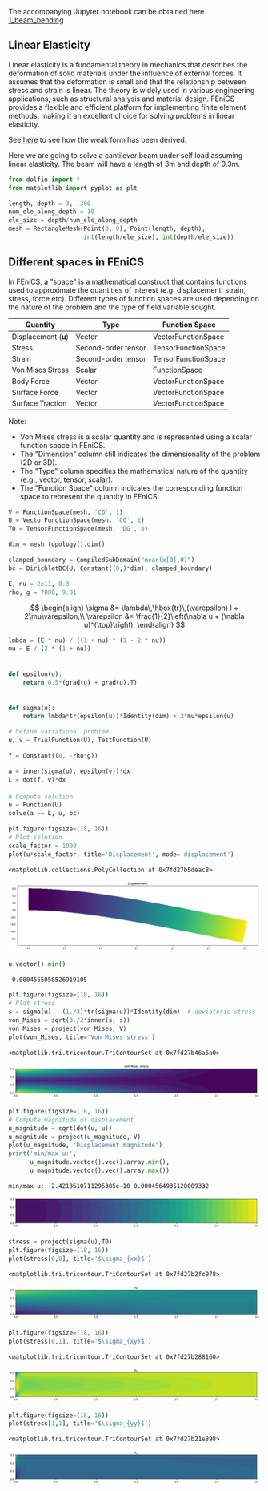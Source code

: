 The accompanying Jupyter notebook can be obtained here [1_beam_bending](../../../src/day-3/tutorials/1_beam_bending.ipynb)



## Linear Elasticity


Linear elasticity is a fundamental theory in mechanics that describes the deformation of solid materials under the influence of external forces. It assumes that the deformation is small and that the relationship between stress and strain is linear. The theory is widely used in various engineering applications, such as structural analysis and material design. FEniCS provides a flexible and efficient platform for implementing finite element methods, making it an excellent choice for solving problems in linear elasticity.

See [here](https://hplgit.github.io/fenics-tutorial/pub/html/._ftut1008.html) to see how the weak form has been derived.

Here we are going to solve a cantilever beam under self load assuming linear
elasticity. The beam will have a length of 3m and depth of 0.3m.

```python
from dolfin import *
from matplotlib import pyplot as plt
```


```python
length, depth = 3, .300
num_ele_along_depth = 10
ele_size = depth/num_ele_along_depth
mesh = RectangleMesh(Point(0, 0), Point(length, depth),
                     int(length/ele_size), int(depth/ele_size))
```

## Different spaces in FEniCS

In FEniCS, a "space" is a mathematical construct that contains functions used to approximate the quantities of interest (e.g. displacement, strain, stress, force etc). Different types of function spaces are used depending on the nature of the problem and the type of field variable sought.

| Quantity             | Type                | Function Space      |
| -------------------- | ------------------- | ------------------- |
| Displacement (**u**) | Vector              | VectorFunctionSpace |
| Stress               | Second-order tensor | TensorFunctionSpace |
| Strain               | Second-order tensor | TensorFunctionSpace |
| Von Mises Stress     | Scalar              | FunctionSpace       |
| Body Force           | Vector              | VectorFunctionSpace |
| Surface Force        | Vector              | VectorFunctionSpace |
| Surface Traction     | Vector              | VectorFunctionSpace |

Note:

- Von Mises stress is a scalar quantity and is represented using a scalar function space in FEniCS.
- The "Dimension" column still indicates the dimensionality of the problem (2D or 3D).
- The "Type" column specifies the mathematical nature of the quantity (e.g., vector, tensor, scalar).
- The "Function Space" column indicates the corresponding function space to represent the quantity in FEniCS.



```python
V = FunctionSpace(mesh, 'CG', 1)
U = VectorFunctionSpace(mesh, 'CG', 1)
T0 = TensorFunctionSpace(mesh, 'DG', 0)
```


```python
dim = mesh.topology().dim()
```


```python
clamped_boundary = CompiledSubDomain("near(x[0],0)")
bc = DirichletBC(U, Constant((0,)*dim), clamped_boundary)
```


```python
E, nu = 2e11, 0.3
rho, g = 7800, 9.81
```

$$
\begin{align}
\sigma &= \lambda\,\hbox{tr}\,(\varepsilon) I + 2\mu\varepsilon,\\
\varepsilon &= \frac{1}{2}\left(\nabla u + (\nabla u)^{\top}\right),
\end{align}
$$



```python
lmbda = (E * nu) / ((1 + nu) * (1 - 2 * nu))
mu = E / (2 * (1 + nu))


def epsilon(u):
    return 0.5*(grad(u) + grad(u).T)


def sigma(u):
    return lmbda*tr(epsilon(u))*Identity(dim) + 2*mu*epsilon(u)
```


```python
# Define variational problem
u, v = TrialFunction(U), TestFunction(U)
```


```python
f = Constant((0, -rho*g))
```


```python
a = inner(sigma(u), epsilon(v))*dx
L = dot(f, v)*dx

# Compute solution
u = Function(U)
solve(a == L, u, bc)
```


```python
plt.figure(figsize=(18, 16))
# Plot solution
scale_factor = 1000
plot(u*scale_factor, title='Displacement', mode='displacement')
```




    <matplotlib.collections.PolyCollection at 0x7fd27b5deac8>




    
![png](1_beam_bending_files/1_beam_bending_14_1.png)
    



```python
u.vector().min()
```




    -0.0004555058526919105




```python
plt.figure(figsize=(18, 16))
# Plot stress
s = sigma(u) - (1./3)*tr(sigma(u))*Identity(dim)  # deviatoric stress
von_Mises = sqrt(3./2*inner(s, s))
von_Mises = project(von_Mises, V)
plot(von_Mises, title='Von Mises stress')
```




    <matplotlib.tri.tricontour.TriContourSet at 0x7fd27b46a6a0>




    
![png](1_beam_bending_files/1_beam_bending_16_1.png)
    



```python
plt.figure(figsize=(18, 16))
# Compute magnitude of displacement
u_magnitude = sqrt(dot(u, u))
u_magnitude = project(u_magnitude, V)
plot(u_magnitude, 'Displacement magnitude')
print('min/max u:',
      u_magnitude.vector().vec().array.min(),
      u_magnitude.vector().vec().array.max())
```

    min/max u: -2.4213610711295385e-10 0.0004564935128009332



    
![png](1_beam_bending_files/1_beam_bending_17_1.png)
    



```python
stress = project(sigma(u),T0)
plt.figure(figsize=(18, 16))
plot(stress[0,0], title='$\sigma_{xx}$')
```




    <matplotlib.tri.tricontour.TriContourSet at 0x7fd27b2fc978>




    
![png](1_beam_bending_files/1_beam_bending_18_1.png)
    



```python
plt.figure(figsize=(18, 16))
plot(stress[0,1], title='$\sigma_{xy}$')
```




    <matplotlib.tri.tricontour.TriContourSet at 0x7fd27b288160>




    
![png](1_beam_bending_files/1_beam_bending_19_1.png)
    



```python
plt.figure(figsize=(18, 16))
plot(stress[1,1], title='$\sigma_{yy}$')
```




    <matplotlib.tri.tricontour.TriContourSet at 0x7fd27b21e898>




    
![png](1_beam_bending_files/1_beam_bending_20_1.png)
    



```python

```


```python

```


```python

```
